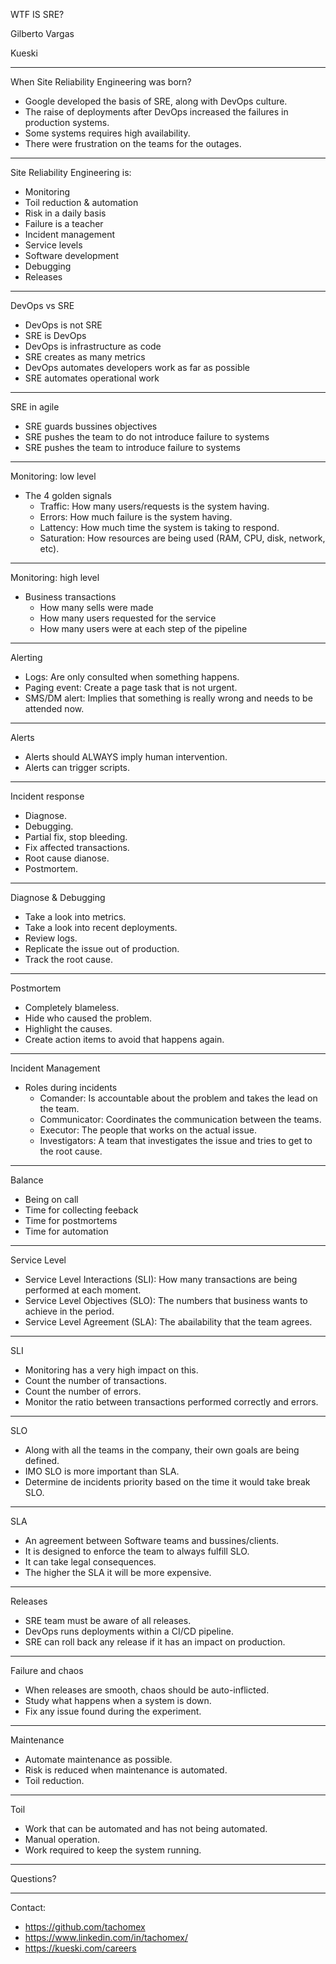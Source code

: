 WTF IS SRE?

Gilberto Vargas

Kueski


---

When Site Reliability Engineering was born?

- Google developed the basis of SRE, along with DevOps culture.
- The raise of deployments after DevOps increased the failures in production systems.
- Some systems requires high availability.
- There were frustration on the teams for the outages.

---

Site Reliability Engineering is:

- Monitoring
- Toil reduction & automation
- Risk in a daily basis
- Failure is a teacher
- Incident management
- Service levels
- Software development
- Debugging
- Releases

---

DevOps vs SRE

- DevOps is not SRE
- SRE is DevOps
- DevOps is infrastructure as code
- SRE creates as many metrics
- DevOps automates developers work as far as possible
- SRE automates operational work

---

SRE in agile

- SRE guards bussines objectives
- SRE pushes the team to do not introduce failure to systems
- SRE pushes the team to introduce failure to systems

---

Monitoring: low level

- The 4 golden signals
  - Traffic: How many users/requests is the system having.
  - Errors: How much failure is the system having.
  - Lattency: How much time the system is taking to respond.
  - Saturation: How resources are being used (RAM, CPU, disk, network, etc).

---

Monitoring: high level

- Business transactions
  - How many sells were made
  - How many users requested for the service
  - How many users were at each step of the pipeline

---

Alerting

- Logs: Are only consulted when something happens.
- Paging event: Create a page task that is not urgent.
- SMS/DM alert: Implies that something is really wrong and needs to be attended now.

---

Alerts

- Alerts should ALWAYS imply human intervention.
- Alerts can trigger scripts.

---

Incident response

- Diagnose.
- Debugging.
- Partial fix, stop bleeding.
- Fix affected transactions.
- Root cause dianose.
- Postmortem.

---

Diagnose & Debugging

- Take a look into metrics.
- Take a look into recent deployments.
- Review logs.
- Replicate the issue out of production.
- Track the root cause.

---

Postmortem

- Completely blameless.
- Hide who caused the problem.
- Highlight the causes.
- Create action items to avoid that happens again.

---

Incident Management

- Roles during incidents
  - Comander: Is accountable about the problem and takes the lead on the team.
  - Communicator: Coordinates the communication between the teams.
  - Executor: The people that works on the actual issue.
  - Investigators: A team that investigates the issue and tries to get to the root cause.

---

Balance

- Being on call
- Time for collecting feeback
- Time for postmortems
- Time for automation

---

Service Level

- Service Level Interactions (SLI): How many transactions are being performed at each moment.
- Service Level Objectives (SLO): The numbers that business wants to achieve in the period.
- Service Level Agreement (SLA): The abailability that the team agrees.

---

SLI

- Monitoring has a very high impact on this.
- Count the number of transactions.
- Count the number of errors.
- Monitor the ratio between transactions performed correctly and errors.

---

SLO

- Along with all the teams in the company, their own goals are being defined.
- IMO SLO is more important than SLA.
- Determine de incidents priority based on the time it would take break SLO.

---

SLA

- An agreement between Software teams and bussines/clients.
- It is designed to enforce the team to always fulfill SLO.
- It can take legal consequences.
- The higher the SLA it will be more expensive.

---

Releases

- SRE team must be aware of all releases.
- DevOps runs deployments within a CI/CD pipeline.
- SRE can roll back any release if it has an impact on production.

---

Failure and chaos

- When releases are smooth, chaos should be auto-inflicted.
- Study what happens when a system is down.
- Fix any issue found during the experiment.

---

Maintenance

- Automate maintenance as possible.
- Risk is reduced when maintenance is automated.
- Toil reduction.

---

Toil

- Work that can be automated and has not being automated.
- Manual operation.
- Work required to keep the system running.

---

Questions?

---

Contact:

- https://github.com/tachomex
- https://www.linkedin.com/in/tachomex/
- https://kueski.com/careers
